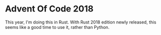 # Advent Of Code 2018

This year, I'm doing this in Rust. With Rust 2018 edition newly released, this seems like a good time to use it, rather than Python.